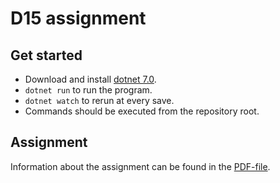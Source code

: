 # D15 assignment 

## Get started
* Download and install [dotnet 7.0](https://dotnet.microsoft.com/en-us/download/dotnet/7.0).
* `dotnet run` to run the program.
* `dotnet watch` to rerun at every save.
* Commands should be executed from the repository root. 

## Assignment
Information about the assignment can be found in the [PDF-file](IDP23v-D15-inlämning.pdf).
